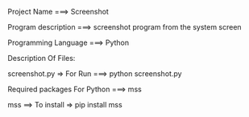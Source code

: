 Project Name ===> Screenshot

Program description ===> screenshot program from the system screen

Programming Language ===> Python

Description Of Files:

screenshot.py => For Run ===> python screenshot.py

Required packages For Python ===> mss

mss ==> To install => pip install mss

